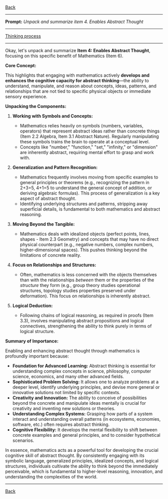 [Back](../README.md)

---

**Prompt:** *Unpack and summarize item 4. Enables Abstract Thought*

---

[Thinking process](thoughts.md)

---

Okay, let's unpack and summarize **Item 4: Enables Abstract Thought**, focusing on this specific benefit of Mathematics (Item 6).

**Core Concept:**

This highlights that engaging with mathematics actively **develops and enhances the cognitive capacity for abstract thinking**—the ability to understand, manipulate, and reason about concepts, ideas, patterns, and relationships that are not tied to specific physical objects or immediate sensory experience.

**Unpacking the Components:**

1.  **Working with Symbols and Concepts:**
    *   Mathematics relies heavily on symbols (numbers, variables, operators) that represent abstract ideas rather than concrete things (Item 2.2 Algebra, Item 3.1 Abstract Nature). Regularly manipulating these symbols trains the brain to operate at a conceptual level.
    *   Concepts like "number," "function," "set," "infinity," or "dimension" are inherently abstract, requiring mental effort to grasp and work with.

2.  **Generalization and Pattern Recognition:**
    *   Mathematics frequently involves moving from specific examples to general principles or theorems (e.g., recognizing the pattern in 2+3=5, 4+1=5 to understand the general concept of addition, or deriving algebraic formulas). This process of generalization is a key aspect of abstract thought.
    *   Identifying underlying structures and patterns, stripping away superficial details, is fundamental to both mathematics and abstract reasoning.

3.  **Moving Beyond the Tangible:**
    *   Mathematics deals with idealized objects (perfect points, lines, shapes - Item 2.3 Geometry) and concepts that may have no direct physical counterpart (e.g., negative numbers, complex numbers, higher-dimensional spaces). This pushes thinking beyond the limitations of concrete reality.

4.  **Focus on Relationships and Structures:**
    *   Often, mathematics is less concerned with the objects themselves than with the relationships *between* them or the properties of the *structure* they form (e.g., group theory studies operational structures, topology studies properties preserved under deformation). This focus on relationships is inherently abstract.

5.  **Logical Deduction:**
    *   Following chains of logical reasoning, as required in proofs (Item 3.3), involves manipulating abstract propositions and logical connectives, strengthening the ability to think purely in terms of logical structure.

**Summary of Importance:**

Enabling and enhancing abstract thought through mathematics is profoundly important because:

*   **Foundation for Advanced Learning:** Abstract thinking is essential for understanding complex concepts in science, philosophy, computer science, economics, and many other advanced fields.
*   **Sophisticated Problem Solving:** It allows one to analyze problems at a deeper level, identify underlying principles, and devise more general or innovative solutions not limited by specific contexts.
*   **Creativity and Innovation:** The ability to conceive of possibilities beyond the concrete and manipulate ideas mentally is crucial for creativity and inventing new solutions or theories.
*   **Understanding Complex Systems:** Grasping how parts of a system interact and understanding overall patterns (in ecosystems, economies, software, etc.) often requires abstract thinking.
*   **Cognitive Flexibility:** It develops the mental flexibility to shift between concrete examples and general principles, and to consider hypothetical scenarios.

In essence, mathematics acts as a powerful tool for developing the crucial cognitive skill of abstract thought. By consistently engaging with its symbolic language, generalized principles, idealized concepts, and logical structures, individuals cultivate the ability to think beyond the immediately perceivable, which is fundamental to higher-level reasoning, innovation, and understanding the complexities of the world.

---

[Back](../README.md)
